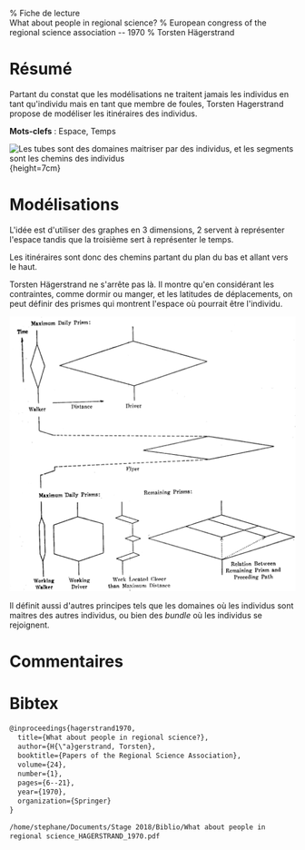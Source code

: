 % Fiche de lecture  
What about people in regional science?
% European congress of the regional science association -- 1970
% Torsten Hägerstrand

# Résumé

Partant du constat que les modélisations ne traitent jamais les individus en
tant qu'individu mais en tant que membre de foules, Torsten Hagerstrand
propose de modéliser les itinéraires des individus.

**Mots-clefs** : Espace, Temps

![Les tubes sont des domaines maitriser par des individus, et les segments sont
les chemins des individus](hagerstrand1970.png){height=7cm}

# Modélisations

L'idée est d'utiliser des graphes en 3 dimensions, 2 servent à représenter
l'espace tandis que la troisième sert à représenter le temps.

Les itinéraires sont donc des chemins partant du plan du bas et allant vers
le haut.

Torsten Hägerstrand ne s'arrête pas là. Il montre qu'en considérant les
contraintes, comme dormir ou manger, et les latitudes de déplacements, on peut
définir des prismes qui montrent l'espace où pourrait être l'individu.

![Les prismes des déplacements quotidiens des individus](hagerstrand1970-2.png)

Il définit aussi d'autres principes tels que les domaines où les individus sont
maitres des autres individus, ou bien des _bundle_ où les individus se
rejoignent.

# Commentaires

# Bibtex

```
@inproceedings{hagerstrand1970,
  title={What about people in regional science?},
  author={H{\"a}gerstrand, Torsten},
  booktitle={Papers of the Regional Science Association},
  volume={24},
  number={1},
  pages={6--21},
  year={1970},
  organization={Springer}
}
```

```
/home/stephane/Documents/Stage 2018/Biblio/What about people in regional science_HAGERSTRAND_1970.pdf
```
